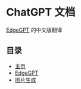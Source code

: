 # ChatGPT 文档

[EdgeGPT](https://github.com/acheong08/EdgeGPT) 的中文版翻译

## 目录

- [主页](./%E4%B8%BB%E9%A1%B5.md)
- [EdgeGPT](./EdgeGPT.md)
- [图片生成](./%E5%9B%BE%E7%89%87%E7%94%9F%E6%88%90.md)
